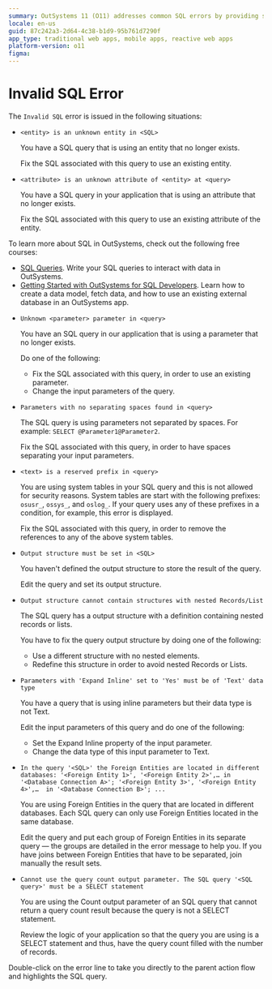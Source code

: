 ```yaml
---
summary: OutSystems 11 (O11) addresses common SQL errors by providing specific fixes and educational resources for developers.
locale: en-us
guid: 87c242a3-2d64-4c38-b1d9-95b761d7290f
app_type: traditional web apps, mobile apps, reactive web apps
platform-version: o11
figma:
---
```


# Invalid SQL Error

The `Invalid SQL` error is issued in the following situations:

* `<entity> is an unknown entity in <SQL>`

    You have a SQL query that is using an entity that no longer exists.

    Fix the SQL associated with this query to use an existing entity.

* `<attribute> is an unknown attribute of <entity> at <query>`

    You have a SQL query in your application that is using an attribute that no longer exists.

    Fix the SQL associated with this query to use an existing attribute of the entity.

<div class="info" markdown="1">

To learn more about SQL in OutSystems, check out the following free courses:

* [SQL Queries](https://www.outsystems.com/training/courses/146/sql-queries/). Write your SQL queries to interact with data in OutSystems.
* [Getting Started with OutSystems for SQL Developers](https://www.outsystems.com/training/courses/169/getting-started-with-outsystems-for-sql-developers/). Learn how to create a data model, fetch data, and how to use an existing external database in an OutSystems app.


</div>

* `Unknown <parameter> parameter in <query>`

    You have an SQL query in our application that is using a parameter that no longer exists.

    Do one of the following: 
    
    * Fix the SQL associated with this query, in order to use an existing parameter.
    * Change the input parameters of the query.

* `Parameters with no separating spaces found in <query>`

    The SQL query is using parameters not separated by spaces. For example: `SELECT @Parameter1@Parameter2`.

    Fix the SQL associated with this query, in order to have spaces separating your input parameters.

* `<text> is a reserved prefix in <query>`
  
    You are using system tables in your SQL query and this is not allowed for security reasons. System tables are start with the following prefixes: `osusr_`, `ossys_`, and `oslog_`. If your query uses any of these prefixes in a condition, for example, this error is displayed.

    Fix the SQL associated with this query, in order to remove the references to any of the above system tables.

* `Output structure must be set in <SQL>`

    You haven't defined the output structure to store the result of the query.

    Edit the query and set its output structure.

* `Output structure cannot contain structures with nested Records/List`

    The SQL query has a output structure with a definition containing nested records or lists.

    You have to fix the query output structure by doing one of the following: 
    
    * Use a different structure with no nested elements.
    * Redefine this structure in order to avoid nested Records or Lists.

* `Parameters with 'Expand Inline' set to 'Yes' must be of 'Text' data type`

    You have a query that is using inline parameters but their data type is not Text.

    Edit the input parameters of this query and do one of the following: 
    
    * Set the Expand Inline property of the input parameter.
    * Change the data type of this input parameter to Text.

* `In the query '<SQL>' the Foreign Entities are located in different databases: '<Foreign Entity 1>', '<Foreign Entity 2>',… in '<Database Connection A>'; '<Foreign Entity 3>', '<Foreign Entity 4>',…  in '<Database Connection B>'; ...`

    You are using Foreign Entities in the query that are located in different databases. Each SQL query can only use Foreign Entities located in the same database.

    Edit the query and put each group of Foreign Entities in its separate query — the groups are detailed in the error message to help you. If you have joins between Foreign Entities that have to be separated, join manually the result sets.

* `Cannot use the query count output parameter. The SQL query '<SQL query>' must be a SELECT statement`

    You are using the Count output parameter of an SQL query that cannot return a query count result because the query is not a SELECT statement.

    Review the logic of your application so that the query you are using is a SELECT statement and thus, have the query count filled with the number of records.

Double-click on the error line to take you directly to the parent action flow and highlights the SQL query.
